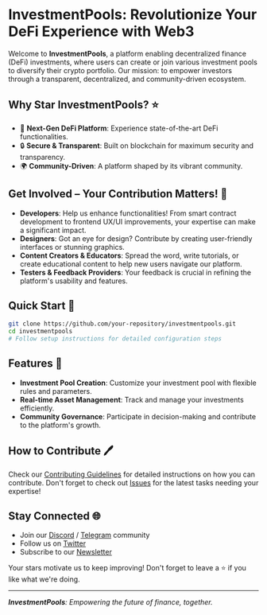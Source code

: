 # InvestmentPools: Revolutionize Your DeFi Experience with Web3

Welcome to **InvestmentPools**, a platform enabling decentralized finance (DeFi) investments, where users can create or join various investment pools to diversify their crypto portfolio. Our mission: to empower investors through a transparent, decentralized, and community-driven ecosystem.

## Why Star InvestmentPools? ⭐
- 🚀 **Next-Gen DeFi Platform**: Experience state-of-the-art DeFi functionalities.
- 🔒 **Secure & Transparent**: Built on blockchain for maximum security and transparency.
- 🌍 **Community-Driven**: A platform shaped by its vibrant community.

## Get Involved – Your Contribution Matters! 🤝
- **Developers**: Help us enhance functionalities! From smart contract development to frontend UX/UI improvements, your expertise can make a significant impact.
- **Designers**: Got an eye for design? Contribute by creating user-friendly interfaces or stunning graphics.
- **Content Creators & Educators**: Spread the word, write tutorials, or create educational content to help new users navigate our platform.
- **Testers & Feedback Providers**: Your feedback is crucial in refining the platform's usability and features.

## Quick Start 🚀
```bash
git clone https://github.com/your-repository/investmentpools.git
cd investmentpools
# Follow setup instructions for detailed configuration steps
```

## Features 🌟
- **Investment Pool Creation**: Customize your investment pool with flexible rules and parameters.
- **Real-time Asset Management**: Track and manage your investments efficiently.
- **Community Governance**: Participate in decision-making and contribute to the platform's growth.

## How to Contribute 🖊️
Check our [Contributing Guidelines](CONTRIBUTING.md) for detailed instructions on how you can contribute. Don't forget to check out [Issues](https://github.com/your-repository/investmentpools/issues) for the latest tasks needing your expertise!

## Stay Connected 🌐
- Join our [Discord](#) / [Telegram](#) community
- Follow us on [Twitter](#)
- Subscribe to our [Newsletter](#)

Your stars motivate us to keep improving! Don't forget to leave a ⭐ if you like what we're doing.

---

_**InvestmentPools**: Empowering the future of finance, together._
